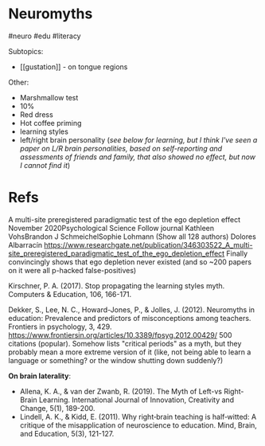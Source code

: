 # Neuromyths

#neuro #edu #literacy

Subtopics:
* [[gustation]] - on tongue regions

Other:
* Marshmallow test
* 10%
* Red dress
* Hot coffee priming
* learning styles
* left/right brain personality (_see below for learning, but I think I've seen a paper on L/R brain personalities, based on self-reporting and assessments of friends and family, that also showed no effect, but now I cannot find it_)

# Refs

A multi-site preregistered paradigmatic test of the ego depletion effect
November 2020Psychological Science  Follow journal
Kathleen VohsBrandon J SchmeichelSophie Lohmann (Show all 128 authors) Dolores Albarracín
https://www.researchgate.net/publication/346303522_A_multi-site_preregistered_paradigmatic_test_of_the_ego_depletion_effect
Finally convincingly shows that ego depletion never existed (and so ~200 papers on it were all p-hacked false-positives)

Kirschner, P. A. (2017). Stop propagating the learning styles myth. Computers & Education, 106, 166-171.

Dekker, S., Lee, N. C., Howard-Jones, P., & Jolles, J. (2012). Neuromyths in education: Prevalence and predictors of misconceptions among teachers. Frontiers in psychology, 3, 429.
https://www.frontiersin.org/articles/10.3389/fpsyg.2012.00429/
500 citations (popular). Somehow lists "critical periods" as a myth, but they probably mean a more extreme version of it (like, not being able to learn a language or something? or the window shutting down suddenly?)

**On brain laterality**:
* Allena, K. A., & van der Zwanb, R. (2019). The Myth of Left-vs Right-Brain Learning. International Journal of Innovation, Creativity and Change, 5(1), 189-200.
* Lindell, A. K., & Kidd, E. (2011). Why right‐brain teaching is half‐witted: A critique of the misapplication of neuroscience to education. Mind, Brain, and Education, 5(3), 121-127.